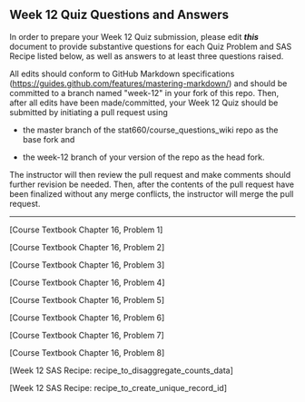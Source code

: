 
## Week 12 Quiz Questions and Answers

In order to prepare your Week 12 Quiz submission, please edit ***this*** document to provide substantive questions for each Quiz Problem and SAS Recipe listed below, as well as answers to at least three questions raised.

All edits should conform to GitHub Markdown specifications (https://guides.github.com/features/mastering-markdown/) and should be committed to a branch named "week-12" in your fork of this repo. Then, after all edits have been made/committed, your Week 12 Quiz should be submitted by initiating a pull request using

- the master branch of the stat660/course_questions_wiki repo as the base fork and

- the week-12 branch of your version of the repo as the head fork.

The instructor will then review the pull request and make comments should further revision be needed. Then, after the contents of the pull request have been finalized without any merge conflicts, the instructor will merge the pull request.



********************************************************************************



[Course Textbook Chapter 16, Problem 1]



[Course Textbook Chapter 16, Problem 2]



[Course Textbook Chapter 16, Problem 3]



[Course Textbook Chapter 16, Problem 4]



[Course Textbook Chapter 16, Problem 5]



[Course Textbook Chapter 16, Problem 6]



[Course Textbook Chapter 16, Problem 7]



[Course Textbook Chapter 16, Problem 8]



[Week 12 SAS Recipe: recipe_to_disaggregate_counts_data]



[Week 12 SAS Recipe: recipe_to_create_unique_record_id]


